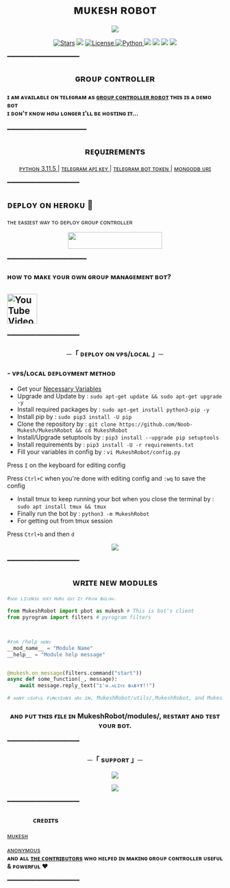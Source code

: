 <h1 align="center">ᴍᴜᴋᴇsʜ ʀᴏʙᴏᴛ</h1>
<p align="center">
  <img src="https://telegra.ph/file/2829138cd6da27fcae483.jpg">
</p>
<p align="center">
<a href="https://github.com/Noob-Mukesh/MukeshRobot/stargazers"><img src="https://img.shields.io/github/stars/Noob-Mukesh/MukeshRobot?color=black&logo=github&logoColor=black&style=for-the-badge" alt="Stars" /></a>
<a href="https://github.com/Noob-Mukesh/MukeshRobot/network/members"> <img src="https://img.shields.io/github/forks/Noob-Mukesh/MukeshRobot?color=black&logo=github&logoColor=black&style=for-the-badge" /></a>
<a href="https://github.com/Noob-Mukesh/MukeshRobot/blob/master/LICENSE"> <img src="https://img.shields.io/badge/License-MIT-blueviolet?style=for-the-badge" alt="License" /> </a>
<a href="https://www.python.org/"> <img src="https://img.shields.io/badge/Written%20in-Python-skyblue?style=for-the-badge&logo=python" alt="Python" /> </a>
<a href="https://pypi.org/project/Telethon/"> <img src="https://img.shields.io/pypi/v/telethon?color=white&label=telethon&logo=python&logoColor=blue&style=for-the-badge" /></a>
<a href="https://pypi.org/project/Pyrogram/"> <img src="https://img.shields.io/pypi/v/pyrogram?color=white&label=pyrogram&logo=python&logoColor=blue&style=for-the-badge" /></a>
<a href="https://github.com/Noob-Mukesh/MukeshRobot"> <img src="https://img.shields.io/github/repo-size/Noob-Mukesh/MukeshRobot?color=skyblue&logo=github&logoColor=blue&style=for-the-badge" /></a>
<a href="https://github.com/Noob-Mukesh/MukeshRobot/commits/Noob-Mukesh "> <img src="https://img.shields.io/github/last-commit/Noob-Mukesh/MukeshRobot?color=black&logo=github&logoColor=black&style=for-the-badge" /></a>
</p>

━━━━━━━━━━━━━━━━━━━━
<h2 align="center">ɢʀᴏᴜᴘ ᴄᴏɴᴛʀᴏʟʟᴇʀ </h2>

<h4>ɪ ᴀᴍ ᴀᴠᴀɪʟᴀʙʟᴇ ᴏɴ ᴛᴇʟᴇɢʀᴀᴍ ᴀs <a href="https://t.me/groupcontrollertgbot">ɢʀᴏᴜᴘ ᴄᴏɴᴛʀᴏʟʟᴇʀ ʀᴏʙᴏᴛ</a>
ᴛʜɪs ɪs ᴀ ᴅᴇᴍᴏ ʙᴏᴛ <br> ɪ ᴅᴏɴ'ᴛ ᴋɴᴏᴡ нσω ʟᴏɴɢᴇʀ ɪ'ʟʟ вε ʜᴏsᴛɪɴɢ ɪᴛ​...</h4>
━━━━━━━━━━━━━━━━━━━━━━
<h2 align="center"> 
    ʀᴇǫᴜɪʀᴇᴍᴇɴᴛs 
</h2>

<p align="center">
    <a href="https://www.python.org/downloads/release/python-3115/"> ᴘʏᴛʜᴏɴ 3.11.5 </a> |
    <a href="https://docs.pyrogram.org/intro/setup#api-keys"> ᴛᴇʟᴇɢʀᴀᴍ ᴀᴘɪ ᴋᴇʏ </a> |
    <a href="https://t.me/botfather"> ᴛᴇʟᴇɢʀᴀᴍ ʙᴏᴛ ᴛᴏᴋᴇɴ </a> | 
    <a href="https://telegra.ph/How-To-get-Mongodb-URI-04-06"> ᴍᴏɴɢᴏᴅʙ ᴜʀɪ </a>
</p>
━━━━━━━━━━━━━━━━━━━━

<h2>  ᴅᴇᴘʟᴏʏ ᴏɴ ʜᴇʀᴏᴋᴜ​ 🚀</h2> 
ᴛʜᴇ ᴇᴀsɪᴇsᴛ ᴡᴀʏ ᴛᴏ ᴅᴇᴘʟᴏʏ  ɢʀᴏᴜᴘ ᴄᴏɴᴛʀᴏʟʟᴇʀ 
<p align="center"><a href="https://heroku.com/deploy?template=https://github.com/tusarpatel/MukeshRobot"> <img src="https://img.shields.io/badge/Deploy%20To%20Heroku-black?style=for-the-badge&logo=heroku" width="220" height="38.45"/></a></p>
 ━━━━━━━━━━━━━━━━━━━━━━
<h3> ʜᴏᴡ ᴛᴏ ᴍᴀᴋᴇ ʏᴏᴜʀ ᴏᴡɴ ɢʀᴏᴜᴘ ᴍᴀɴᴀɢᴇᴍᴇɴᴛ ʙᴏᴛ? </h3>
<h2> <a href="https://youtu.be/YT_nYVb0OxI"><img alt="YouTube Video Views" src="https://img.shields.io/youtube/views/YT_nYVb0OxI",width="500" height="70">
  </a>  </h2>
  ━━━━━━━━━━━━━━━━━━━━
<h3 align="center">
    ─「 ᴅᴇᴩʟᴏʏ ᴏɴ ᴠᴘs/ʟᴏᴄᴀʟ 」─
</h3>


<h3>
- <b> ᴠᴘs/ʟᴏᴄᴀʟ ᴅᴇᴘʟᴏʏᴍᴇɴᴛ ᴍᴇᴛʜᴏᴅ </b>
</h3>

- Get your [Necessary Variables](https://github.com/Noob-Mukesh/MukeshRobot/blob/main/MukeshRobot/config.py)
- Upgrade and Update by :
`sudo apt-get update && sudo apt-get upgrade -y`
- Install required packages by :
`sudo apt-get install python3-pip -y`
- Install pip by :
`sudo pip3 install -U pip`
- Clone the repository by :
`git clone https://github.com/Noob-Mukesh/MukeshRobot && cd MukeshRobot`
- Install/Upgrade setuptools by :
`pip3 install --upgrade pip setuptools`
- Install requirements by :
`pip3 install -U -r requirements.txt`
- Fill your variables in config by :
`vi MukeshRobot/config.py`

Press `I` on the keyboard for editing config

Press `Ctrl+C` when you're done with editing config and `:wq` to save the config
- Install tmux to keep running your bot when you close the terminal by :
`sudo apt install tmux && tmux`
- Finally run the bot by :
`python3 -m MukeshRobot`
- For getting out from tmux session

Press `Ctrl+b` and then `d`

<p align="center">
  <img src="https://te.legra.ph/file/5ab0e91166940c796f7dc.jpg">
</p>


━━━━━━━━━━━━━━━━━━━━


<h2 align="center"> 
    ᴡʀɪᴛᴇ ɴᴇᴡ ᴍᴏᴅᴜʟᴇs 
</h2>

```py
#ᴀᴅᴅ ʟɪᴄᴇɴsᴇ ᴛᴇxᴛ ʜᴇʀᴇ ɢᴇᴛ ɪᴛ ғʀᴏᴍ ʙᴇʟᴏᴡ.

from MukeshRobot import pbot as mukesh # This is bot's client
from pyrogram import filters # pyrogram filters



#ғᴏʀ /help ᴍᴇɴᴜ
__mod_name__ = "Module Name"
__help__ = "Module help message"


@mukesh.on_message(filters.command("start"))
async def some_function(_, message):
    await message.reply_text("ɪ'ᴍ.ᴀʟɪᴠᴇ ʙᴀʙʏ❣️!!")

# ᴍᴀɴʏ ᴜsᴇғᴜʟ ғᴜɴᴄᴛɪᴏɴs ᴀʀᴇ ɪɴ, MukeshRobot/utils/,MukeshRobot, and MukeshRobot/modules/
```

<h3 align="center"> 
 ᴀɴᴅ ᴘᴜᴛ ᴛʜɪs ғɪʟᴇ ɪɴ MukeshRobot/modules/, ʀᴇsᴛᴀʀᴛ ᴀɴᴅ ᴛᴇsᴛ ʏᴏᴜʀ ʙᴏᴛ.
</h3>

━━━━━━━━━━━━━━━━━━━━
<h3 align="center">
    ─「 sᴜᴩᴩᴏʀᴛ 」─
</h3>

<p align="center">
<a href="https://telegram.me/the_support_chat"><img src="https://img.shields.io/badge/-Support%20Group-blue.svg?style=for-the-badge&logo=Telegram"></a>
</p>
<p align="center">
<a href="https://telegram.me/mukeshbotzone"><img src="https://img.shields.io/badge/-Support%20Channel-blue.svg?style=for-the-badge&logo=telegram"></a>
</p>

━━━━━━━━━━━━━━━━━━━━
### ㅤㅤㅤㅤᴄʀᴇᴅɪᴛs 
 [ ᴍᴜᴋᴇsʜ ](https://t.me/legend_coder)

 [ᴀɴᴏɴʏᴍᴏᴜs](https://telegram.me/anonymous_was_bot)  
<b>ᴀɴᴅ ᴀʟʟ [ᴛʜᴇ ᴄᴏɴᴛʀɪʙᴜᴛᴏʀs](https://github.com/Noob-Mukesh/MukeshRobot/graphs/contributors) ᴡʜᴏ ʜᴇʟᴩᴇᴅ ɪɴ ᴍᴀᴋɪɴɢ  ɢʀᴏᴜᴘ ᴄᴏɴᴛʀᴏʟʟᴇʀ ᴜsᴇғᴜʟ & ᴩᴏᴡᴇʀғᴜʟ ❤️ </b>

━━━━━━━━━━━━━━━━━━━━
